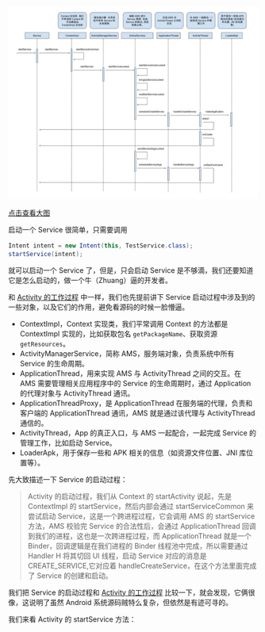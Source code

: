 ![](art/how_service_start.jpg)

[点击查看大图](https://raw.githubusercontent.com/shadowwingz/AndroidLife/master/article/how_service_start/art/how_service_start.jpg)

启动一个 Service 很简单，只需要调用

```java
Intent intent = new Intent(this, TestService.class);
startService(intent);
```

就可以启动一个 Service 了，但是，只会启动 Service 是不够滴，我们还要知道它是怎么启动的，做一个牛（Zhuang）逼的开发者。

和 [Activity 的工作过程](https://github.com/shadowwingz/AndroidLife/blob/master/article/how_activity_start/how_activity_start.md) 中一样，我们也先提前讲下 Service 启动过程中涉及到的一些对象，以及它们的作用，避免看源码的时候一脸懵逼。

- ContextImpl，Context 实现类，我们平常调用 Context 的方法都是 ContextImpl 实现的，比如获取包名 `getPackageName`、获取资源 `getResources`。
- ActivityManagerService，简称 AMS，服务端对象，负责系统中所有 Service 的生命周期。
- ApplicationThread，用来实现 AMS 与 ActivityThread 之间的交互。在 AMS 需要管理相关应用程序中的 Service 的生命周期时，通过 Application 的代理对象与 ActivityThread 通讯。
- ApplicationThreadProxy，是 ApplicationThread 在服务端的代理，负责和客户端的 ApplicationThread 通讯，AMS 就是通过该代理与 ActivityThread 通信的。
- ActivityThread，App 的真正入口，与 AMS 一起配合，一起完成 Service 的管理工作，比如启动 Service。
- LoaderApk，用于保存一些和 APK 相关的信息（如资源文件位置、JNI 库位置等）。

先大致描述一下 Service 的启动过程：

> Activity 的启动过程，我们从 Context 的 startActivity 说起，先是 ContextImpl 的 startService，然后内部会通过 startServiceCommon 来尝试启动 Service，这是一个跨进程过程，它会调用 AMS 的 startService 方法，AMS 校验完 Service 的合法性后，会通过 ApplicationThread 回调到我们的进程，这也是一次跨进程过程，而 ApplicationThread 就是一个 Binder，回调逻辑是在我们进程的 Binder 线程池中完成，所以需要通过 Handler H 将其切回 UI 线程，启动 Service 对应的消息是 CREATE_SERVICE,它对应着 handleCreateService，在这个方法里面完成了 Service 的创建和启动。

我们把 Service 的启动过程和 [Activity 的工作过程](https://github.com/shadowwingz/AndroidLife/blob/master/article/how_activity_start/how_activity_start.md) 比较一下，就会发现，它俩很像，这说明了虽然 Android 系统源码贼特么复杂，但依然是有迹可寻的。

我们来看 Activity 的 startService 方法：

```java

```